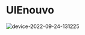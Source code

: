 # UIEnouvo

![device-2022-09-24-131225](https://user-images.githubusercontent.com/92264413/192083720-2b38ed09-2c5a-4e3d-9d14-be6b7d93c83c.png)
